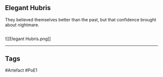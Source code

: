 ## Elegant Hubris
They believed themselves better than the past, but that confidence brought about nightmare.
##
![[Elegant Hubris.png]]

---
## Tags
#Artefact
#PoE1